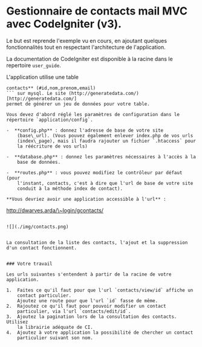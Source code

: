 
# Gestionnaire de contacts mail MVC avec CodeIgniter (v3).


Le but est reprende l'exemple vu en cours, en ajoutant quelques
fonctionnalités tout en respectant l'architecture de l'application.

La documentation de CodeIgniter est disponible à la racine dans le
repertoire `user_guide`.

L'application utilise une table
```
contacts** (#id,nom,prenom,email)
```	sur mysql. Le site (http://generatedata.com/)[http://generatedata.com/] 
permet de générer un jeu de données pour votre table.

Vous devez d'abord réglé les paramètres de configuration dans le
répertoire `application/config`.

-  **config.php** : donnez l'adresse de base de votre site
    (base\_url). (Vous pouvez également enlever index.php de vos urls
    (index\_page), mais il faudra rajouter un fichier `.htaccess` pour
    la réécriture de vos urls)

-  **database.php** : donnez les paramètres nécessaires à l'accès à la
    base de données.

-  **routes.php** : vous pouvez modifiez le contrôleur par défaut (pour
    l'instant, contacts, c'est à dire que l'url de base de votre site
    conduit à la méthode index de contact).

**Vous devriez avoir une application accessible à l'url** :

```
http://dwarves.arda/\~login/gcontacts/
```

![](./img/contacts.png)


La consultation de la liste des contacts, l'ajout et la suppression
d'un contact fonctionnent.


### Votre travail

Les urls suivantes s'entendent à partir de la racine de votre
application.

1.  Faites ce qu'il faut pour que l'url `contacts/view/id` affiche un
    contact particulier.
    Ajoutez une route pour que l'url `id` fasse de même.
2.  Rajoutez ce qu'il faut pour pouvoir modifier un contact
    particulier, via l'url `contacts/edit/id`.
3.  Ajoutez la pagination lors de la consultation des contacts. Utilisez
    la librairie adéquate de CI.
4.  Ajoutez à votre application la possibilité de chercher un contact
    particulier suivant son nom.

